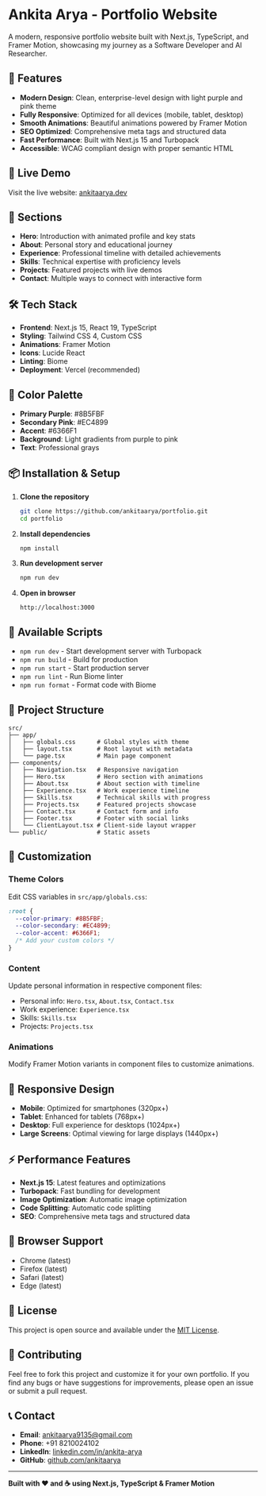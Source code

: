 # Ankita Arya - Portfolio Website

A modern, responsive portfolio website built with Next.js, TypeScript, and Framer Motion, showcasing my journey as a Software Developer and AI Researcher.

## 🌟 Features

- **Modern Design**: Clean, enterprise-level design with light purple and pink theme
- **Fully Responsive**: Optimized for all devices (mobile, tablet, desktop)
- **Smooth Animations**: Beautiful animations powered by Framer Motion
- **SEO Optimized**: Comprehensive meta tags and structured data
- **Fast Performance**: Built with Next.js 15 and Turbopack
- **Accessible**: WCAG compliant design with proper semantic HTML

## 🚀 Live Demo

Visit the live website: [ankitaarya.dev](https://ankitaarya.dev)

## 📱 Sections

- **Hero**: Introduction with animated profile and key stats
- **About**: Personal story and educational journey
- **Experience**: Professional timeline with detailed achievements
- **Skills**: Technical expertise with proficiency levels
- **Projects**: Featured projects with live demos
- **Contact**: Multiple ways to connect with interactive form

## 🛠️ Tech Stack

- **Frontend**: Next.js 15, React 19, TypeScript
- **Styling**: Tailwind CSS 4, Custom CSS
- **Animations**: Framer Motion
- **Icons**: Lucide React
- **Linting**: Biome
- **Deployment**: Vercel (recommended)

## 🎨 Color Palette

- **Primary Purple**: #8B5FBF
- **Secondary Pink**: #EC4899
- **Accent**: #6366F1
- **Background**: Light gradients from purple to pink
- **Text**: Professional grays

## 📦 Installation & Setup

1. **Clone the repository**
   ```bash
   git clone https://github.com/ankitaarya/portfolio.git
   cd portfolio
   ```

2. **Install dependencies**
   ```bash
   npm install
   ```

3. **Run development server**
   ```bash
   npm run dev
   ```

4. **Open in browser**
   ```
   http://localhost:3000
   ```

## 🚀 Available Scripts

- `npm run dev` - Start development server with Turbopack
- `npm run build` - Build for production
- `npm run start` - Start production server
- `npm run lint` - Run Biome linter
- `npm run format` - Format code with Biome

## 📂 Project Structure

```
src/
├── app/
│   ├── globals.css      # Global styles with theme
│   ├── layout.tsx       # Root layout with metadata
│   └── page.tsx         # Main page component
├── components/
│   ├── Navigation.tsx   # Responsive navigation
│   ├── Hero.tsx         # Hero section with animations
│   ├── About.tsx        # About section with timeline
│   ├── Experience.tsx   # Work experience timeline
│   ├── Skills.tsx       # Technical skills with progress
│   ├── Projects.tsx     # Featured projects showcase
│   ├── Contact.tsx      # Contact form and info
│   ├── Footer.tsx       # Footer with social links
│   └── ClientLayout.tsx # Client-side layout wrapper
└── public/              # Static assets
```

## 🎨 Customization

### Theme Colors
Edit CSS variables in `src/app/globals.css`:

```css
:root {
  --color-primary: #8B5FBF;
  --color-secondary: #EC4899;
  --color-accent: #6366F1;
  /* Add your custom colors */
}
```

### Content
Update personal information in respective component files:
- Personal info: `Hero.tsx`, `About.tsx`, `Contact.tsx`
- Work experience: `Experience.tsx`
- Skills: `Skills.tsx`
- Projects: `Projects.tsx`

### Animations
Modify Framer Motion variants in component files to customize animations.

## 📱 Responsive Design

- **Mobile**: Optimized for smartphones (320px+)
- **Tablet**: Enhanced for tablets (768px+)
- **Desktop**: Full experience for desktops (1024px+)
- **Large Screens**: Optimal viewing for large displays (1440px+)

## ⚡ Performance Features

- **Next.js 15**: Latest features and optimizations
- **Turbopack**: Fast bundling for development
- **Image Optimization**: Automatic image optimization
- **Code Splitting**: Automatic code splitting
- **SEO**: Comprehensive meta tags and structured data

## 🔧 Browser Support

- Chrome (latest)
- Firefox (latest)
- Safari (latest)
- Edge (latest)

## 📄 License

This project is open source and available under the [MIT License](LICENSE).

## 🤝 Contributing

Feel free to fork this project and customize it for your own portfolio. If you find any bugs or have suggestions for improvements, please open an issue or submit a pull request.

## 📞 Contact

- **Email**: ankitaarya9135@gmail.com
- **Phone**: +91 8210024102
- **LinkedIn**: [linkedin.com/in/ankita-arya](https://linkedin.com/in/ankita-arya)
- **GitHub**: [github.com/ankitaarya](https://github.com/ankitaarya)

---

**Built with ❤️ and ☕ using Next.js, TypeScript & Framer Motion**
